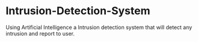 # Intrusion-Detection-System
Using Artificial Intelligence a Intrusion detection system that will detect any intrusion and report to user.    
